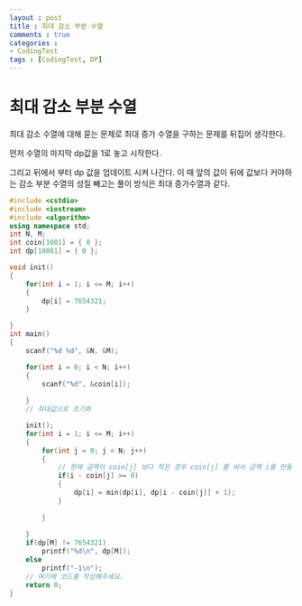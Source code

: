 ```yaml
---
layout : post
title : 최대 감소 부분 수열
comments : true
categories : 
- CodingTest
tags : [CodingTest, DP]
---
```

# 최대 감소 부분 수열


최대 감소 수열에 대해 묻는 문제로 최대 증가 수열을 구하는 문제를 뒤집어 생각한다.

먼저 수열의 마지막 dp값을 1로 놓고 시작한다.

그리고 뒤에서 부터 dp 값을 업데이트 시켜 나간다. 이 때 앞의 값이 뒤에 값보다 커야하는 감소 부분 수열의 성질 빼고는 풀이 방식은 최대 증가수열과 같다.


```cpp
#include <cstdio>
#include <iostream>
#include <algorithm>
using namespace std;
int N, M;
int coin[1001] = { 0 };
int dp[10001] = { 0 };

void init()
{
    for(int i = 1; i <= M; i++)
    {
        dp[i] = 7654321;
    }

}
int main()
{
    scanf("%d %d", &N, &M);

    for(int i = 0; i < N; i++)
    {
        scanf("%d", &coin[i]);
        
    }
    // 최대값으로 초기화

    init();
    for(int i = 1; i <= M; i++)
    {
        for(int j = 0; j < N; j++)
        {
            // 현재 금액이 coin[j] 보다 작은 경우 coin[j] 를 써서 금액 i를 만들 수 없으므로 예외 처리
            if(i - coin[j] >= 0)
            {                
                dp[i] = min(dp[i], dp[i - coin[j]] + 1);
            }
            
        }
        
    }
    if(dp[M] != 7654321)
        printf("%d\n", dp[M]);
    else
        printf("-1\n");
    // 여기에 코드를 작성해주세요.
    return 0;
}
```